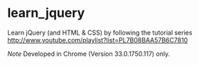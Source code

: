 learn_jquery
============

Learn jQuery (and HTML & CSS) by following the tutorial series http://www.youtube.com/playlist?list=PL7B08BAA57B6C7810

*Note*
Developed in Chrome (Version 33.0.1750.117) only.
